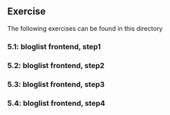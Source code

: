 ## Exercise

The following exercises can be found in this directory

### 5.1: bloglist frontend, step1

### 5.2: bloglist frontend, step2

### 5.3: bloglist frontend, step3

### 5.4: bloglist frontend, step4